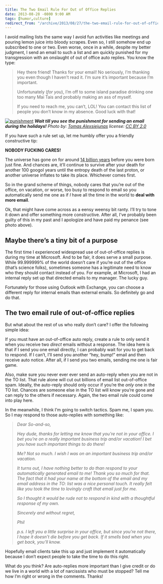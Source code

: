 ```yaml
---
title: The Two Email Rule For Out of Office Replies
date: 2013-08-28 -0800 9:00 AM
tags: [humor,culture]
redirect_from: "/archive/2013/08/27/the-two-email-rule-for-out-of-office-replies.aspx/"
---
```


I avoid mailing lists the same way I avoid fun activities like meetings
and pouring lemon juice into bloody scrapes. Even so, I still somehow
end up subscribed to one or two. Even worse, once in a while, despite my
better judgment, I send an email to such a list and am quickly punished
for my transgression with an onslaught of out of office auto replies.
You know the type:

> Hey there friend! Thanks for your email! No seriously, I’m thanking
> you even though I haven’t read it. I’m sure it’s important because I’m
> important.
>
> Unfortunately (*for you*), I’m off to some island paradise drinking
> one too many Mai Tais and probably making an ass of myself.
>
> If you need to reach me, you can’t, LOL! You can contact this list of
> people you don’t know in my absence. Good luck with that!

[![punishment](https://haacked.com/images/haacked_com/WindowsLiveWriter/TheTwoEmailRuleForAutoReplies_D8E3/punishment_thumb.jpg "punishment")](https://haacked.com/images/haacked_com/WindowsLiveWriter/TheTwoEmailRuleForAutoReplies_D8E3/punishment_2.jpg)
***Wait till you see the punishment for sending an email during the
holidays!** Photo by: [Tomas
Alexsiejunas](http://www.flickr.com/photos/tomukas/ "Tomas on Flickr")
license: [CC BY
2.0](http://creativecommons.org/licenses/by/2.0/ "Creative Commons By Attribution 2.0")*

If you have such a rule set up, let me humbly offer you a friendly
constructive tip:

**NOBODY FUCKING CARES!**

The universe has gone on for around [14 billion
years](http://www.wolframalpha.com/input/?i=How+old+is+the+universe+in+years "How old is the universe")
before you were born just fine. And chances are, it’ll continue to
survive after your death for another 100 googol years until the entropy
death of the last proton, or another universe inflates to take its
place. Whichever comes first.

So in the grand scheme of things, nobody cares that you’re out of the
office, on vacation, or worse, too busy to respond to email so you
automatically send me one as if *I* have all the time in the world to
**deal with more email**.

Ok, that might have come across as a eensy weensy bit ranty. I’ll try to
tone it down and offer something more constructive. After all, I’ve
probably been guilty of this in my past and I apologize and have paid my
penance (see photo above).

Maybe there’s a tiny bit of a purpose
-------------------------------------

The first time I experienced widespread use of out-of-office replies is
during my time at Microsoft. And to be fair, it does serve a small
purpose. While 99.999999% of the world doesn’t care if you’re out of the
office (that’s science folks), sometimes someone has a legitimate need
to know who they should contact instead of you. For example, at
Microsoft, I had an internal reply set up that directed emails to my
manager. The lucky guy.

Fortunately for those using Outlook with Exchange, you can choose a
different reply for internal emails than external emails. So definitely
go and do that.

The two email rule of out-of-office replies
-------------------------------------------

But what about the rest of us who really don’t care? I offer the
following simple idea:

If you must have an out-of-office auto reply, create a rule to only send
it when you receive two *direct* emails without a response. The idea
here is that if I send you one email directly, I can probably wait for
you to get back to respond. If I can’t, I’ll send you another “hey,
bump!” email and then receive auto notice. After all, if I send you two
emails, sending me one is fair game.

Also, make sure you never ever ever send an auto-reply when you are not
in the TO list. That rule alone will cut out billions of email list
out-of-office spam. Ideally, the auto-reply should only occur if you’re
the *only* one in the TO list. Chances are someone else in the TO list
will know you’re gone and can reply to the others if necessary. Again,
the two email rule could come into play here.

In the meanwhile, I think I’m going to switch tactics. Spam me, I spam
you. So I may respond to those auto-replies with something like:

> *Dear So-and-so,*
>
> *Hey dude, thanks for letting me know that you’re not in your office.
> I bet you’re on a really important business trip and/or vacation! I
> bet you have such important things to do there!*
>
> *Me? Not so much. I wish I was on an important business trip and/or
> vacation.*
>
> *It turns out, I have nothing better to do than respond to your
> automatically generated email to me! Thank you so much for that. The
> fact that it had your name at the bottom of the email and my email
> address in the TO: list was a nice personal touch. It really felt like
> you took the time to lovingly craft that email just for me.*
>
> *So I thought it would be rude not to respond in kind with a
> thoughtful response of my own.*
>
> *Sincerely and without regret,*
>
> *Phil*
>
> *p.s. I left you a little surprise in your office, but since you’re
> not there, I hope it doesn’t die before you get back. If it smells bad
> when you get back, you’ll know.*

Hopefully email clients take this up and just implement it automatically
because I don’t expect people to take the time to do this right.

What do you think? Are auto-replies more important than I give credit or
do we live in a world with a lot of narcissists who must be stopped?
Tell me how I’m right or wrong in the comments. Thanks!

